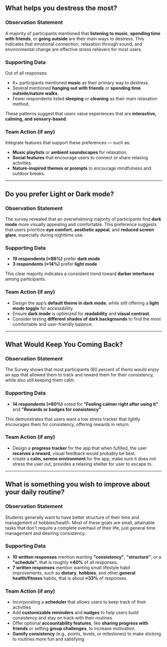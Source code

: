## What helps you destress the most?

### **Observation Statement**
A majority of participants mentioned that **listening to music**, **spending time with friends**, or **going outside** are their main ways to destress. This indicates that emotional connection, relaxation through sound, and environmental change are effective stress relievers for most users.

### **Supporting Data**
Out of all responses:
- 6+ participants mentioned **music** as their primary way to destress.  
- Several mentioned **hanging out with friends** or **spending time outside/nature walks**.  
- Fewer respondents listed **sleeping** or **cleaning** as their main relaxation method.  

These patterns suggest that users value experiences that are **interactive, calming, and sensory-based**.

### **Team Action (if any)**
Integrate features that support these preferences — such as:
- **Music playlists** or **ambient soundscapes** for relaxation.  
- **Social features** that encourage users to connect or share relaxing activities.  
- **Nature-inspired themes or prompts** to encourage mindfulness and outdoor breaks.  


---

## Do you prefer Light or Dark mode?

### **Observation Statement**
The survey revealed that an overwhelming majority of participants find **dark mode** more visually appealing and comfortable. This preference suggests that users prioritize **eye comfort**, **aesthetic appeal**, and **reduced screen glare**, especially during nighttime use.

### **Supporting Data**
- **19 respondents (≈86%)** prefer **dark mode**  
- **3 respondents (≈14%)** prefer **light mode**  

This clear majority indicates a consistent trend toward **darker interfaces** among participants.

### **Team Action (if any)**
- Design the app’s **default theme in dark mode**, while still offering a **light mode toggle** for accessibility.  
- Ensure **dark mode** is optimized for **readability** and **visual contrast**.  
- Consider testing **different shades of dark backgrounds** to find the most comfortable and user-friendly balance.


---
## What Would Keep You Coming Back?

### **Observation Statement**
The Survey shows that most participants (60 percent of them) would enjoy an app that allowed them to track and reward them for their consistency, while also still keeping them calm.

### **Supporting Data**
- **14 respondents (≈60%)** voted for **"Feeling calmer right after using it"** and **"Rewards or badges for
consistency"**

This demonstrates that users want a low stress tracker that lightly encourages them for consistency, offering rewards in return.

### **Team Action (if any)** 
- Design a **progress tracker** for the app that when fufilled, the user **receives a reward**, visual feedback would probably be best.
- create a **calm, serene environment** for the app, make sure it does not stress the user out, provides a relaxing shelter for user to escape to. 

---

## What is something you wish to improve about your daily routine? 

### **Observation Statement**
Students generally want to have better structure of their time and management of hobbies/health. Most of these goals are small, attainable tasks that don't require a complete overhaul of their life, just general time management and desiring consistency.

### **Supporting Data**
- **10 written responses** mention wanting **"consistency"**, **"structure"**, or a **"schedule"**, that is roughly **≈40%** of all responses.
- **7 written responses** mention wanting small lifestyle habit improvements, such as **dietary**, **hobbies**, and other **general health/fitness** habits, that is about **≈33%** of responses.


### **Team Action (if any)** 
- Incorporating a **scheduler** that allows users to keep track of their activities
- Add **customizable reminders** and **nudges** to help users build consistency and stay on track with their routines.
- Offer optional **accountability features**, like **sharing progress with friends** or setting **group challenges**, to increase motivation.
- **Gamify consistency** (e.g., points, levels, or milestones) to make sticking to routines more fun and satisfying
